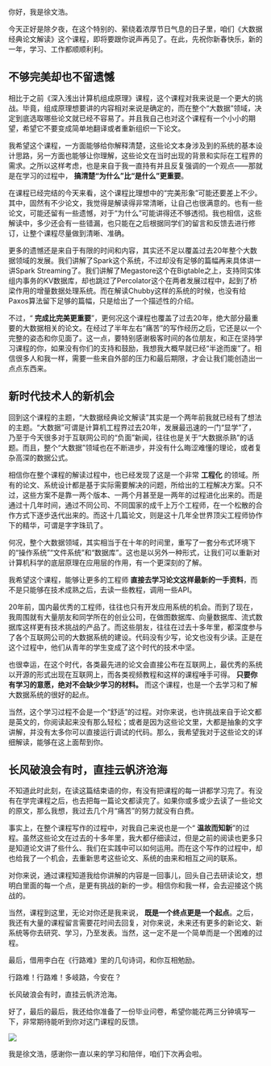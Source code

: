 你好，我是徐文浩。

今天正好是除夕夜，在这个特别的、萦绕着浓厚节日气息的日子里，咱们《大数据经典论文解读》这个课程，即将要跟你说声再见了。在此，先祝你新春快乐，新的一年，学习、工作都顺顺利利。

## 不够完美却也不留遗憾

相比于之前《深入浅出计算机组成原理》课程，这个课程对我来说是一个更大的挑战。毕竟，组成原理想要讲的内容相对来说是确定的，而在整个“大数据”领域，决定到底选取哪些论文就已经不容易了。并且我自己也对这个课程有一个小小的期望，希望它不要变成简单地翻译或者重新组织一下论文。

我希望这个课程，一方面能够给你解释清楚，这些论文本身涉及到的系统的基本设计思路，另一方面也能够让你理解，这些论文在当时出现的背景和实际在工程界的需求。之所以这样考虑，也是来自于我一直持有并且反复强调的一个观点——那就是在学习的过程中， **搞清楚“为什么”比“是什么”更重要**。

在课程已经完结的今天来看，这个课程比理想中的“完美形象”可能还要差上不少。其中，固然有不少论文，我觉得是解读得非常清晰，让自己也很满意的。也有一些论文，可能还留有一些遗憾，对于“为什么”可能讲得还不够透彻。我也相信，这些解读中，多少还会有一些错漏，也只能在之后根据同学们的留言和反馈去进行修订，让整个课程尽量做到清晰、准确。

更多的遗憾还是来自于有限的时间和内容，其实还不足以覆盖过去20年整个大数据领域的发展。我们讲解了Spark这个系统，不过却没有足够的篇幅再来具体讲一讲Spark Streaming了。我们讲解了Megastore这个在Bigtable之上，支持同实体组内事务的KV数据库，却也跳过了Percolator这个在两者发展过程中，起到了桥梁作用的增量数据处理系统。而在解读Chubby这样的系统的时候，也没有给Paxos算法留下足够的篇幅，只是给出了一个描述性的介绍。

不过，“ **完成比完美更重要**”，更何况这个课程也覆盖了过去20年，绝大部分最重要的大数据相关的论文。在经过了半年左右“痛苦”的写作经历之后，它还是以一个完整的姿态和你见面了。这一点，要特别感谢极客时间的各位朋友，和正在坚持学习课程的你，如果没有你们的支持和鼓励，我想我大概早就已经“半途而废”了。相信很多人和我一样，需要一些来自外部的压力和最后期限，才会让我们能创造出一点点东西来。

## 新时代技术人的新机会

回到这个课程的主题，“大数据经典论文解读”其实是一个两年前我就已经有了想法的主题。“大数据”可谓是计算机工程界过去20年，发展最迅速的一门“显学”了，乃至于今天很多对于互联网公司的“负面”新闻，往往也是关于“大数据杀熟”的话题。而且，整个“大数据”领域也在不断进步，并没有什么晦涩难懂的理论，或者复杂高深的数据公式。

相信你在整个课程的解读过程中，也已经发现了这是一个非常 **工程化** 的领域。所有的论文、系统设计都是基于实际需要解决的问题，所给出的工程解决方案。只不过，这些方案不是靠一两个版本、一两个月甚至是一两年的过程进化出来的。而是通过十几年时间，通过不同公司、不同国家的成千上万个工程师，在一个松散的合作方式下逐步迭代出来的。而这十几篇论文，则是这十几年全世界顶尖工程师协作下的精华，可谓是字字珠玑了。

何况，整个大数据领域，其实相当于在十年的时间里，重写了一套分布式环境下的“操作系统”“文件系统”和“数据库”。这也是以另外一种形式，让我们可以重新对计算机科学的底层原理在应用层的作用，有一个更深刻的了解。

我希望这个课程，能够让更多的工程师 **直接去学习论文这样最新的一手资料**，而不是只能够在技术成熟之后，去读一些教程，调用一些API。

20年前，国内最优秀的工程师，往往也只有开发应用系统的机会。而到了现在，我周围就有大量朋友和同学所在的创业公司，在做图数据库、向量数据库、流式数据库这样更有技术挑战的产品了。而这些朋友，往往在过去十多年里，都深度参与了各个互联网公司的大数据系统的建设。代码没有少写，论文也没有少读。正是在这个过程中，他们从青年的学生变成了这个时代的技术中坚。

也很幸运，在这个时代，各类最先进的论文会直接公布在互联网上，最优秀的系统以开源的形式出现在互联网上，而各类视频教程和这样的课程唾手可得。 **只要你有学习的意愿，绝对不会缺少学习的材料。** 而这个课程，也是一个去学习和了解大数据系统的很好的起点。

当然，这个学习过程不会是一个“舒适”的过程。对你来说，也许挑战来自于论文都是英文的，你阅读起来没有那么轻松；或者是因为这些论文里，大都是抽象的文字讲解，并没有太多你可以直接运行调试的代码。那么，我希望我对于这些论文的详细解读，能够在这上面帮到你。

## 长风破浪会有时，直挂云帆济沧海

不知道此时此刻，在读这篇结束语的你，有没有把课程的每一讲都学习完了。有没有在学完课程之后，也去把每一篇论文都读完了。如果你或多或少去读了一些论文的原文，那么我想，我过去几个月“痛苦”的努力就没有白费。

事实上，在整个课程写作的过程中，对我自己来说也是一个“ **温故而知新**”的过程。虽然这些论文在过去的十多年里，我大都仔细读过，但是之前的阅读也更多只是知道论文讲了些什么、我们在实践中可以如何运用。而在这个写作的过程中，却也给我了一个机会，去重新思考这些论文、系统的由来和相互之间的联系。

对你来说，通过课程知道我给你讲解的内容是一回事儿，回头自己去研读论文，想明白里面的每一个点，是更有挑战的新的一步。相信你和我一样，会去迎接这个挑战的。

当然，课程到这里，无论对你还是我来说， **既是一个终点更是一个起点**。之后，我还有大量的课程留言需要花时间去回复，对你来说，未来还有更多的新论文、新系统等你去研究、学习，乃至发表。当然，这一定不是一个简单而是一个困难的过程。

最后，借用李白在《行路难》里的几句诗词，和你互相勉励。

行路难！行路难！多岐路，今安在？

长风破浪会有时，直挂云帆济沧海。

好了，最后的最后，我还给你准备了一份毕业问卷，希望你能花两三分钟填写一下，非常期待能听到你对这门课程的反馈。

[![](https://static001.geekbang.org/resource/image/26/2c/263dabb4c5d401af1f4a8eb9dd2fc32c.jpg?wh=1142x801)](https://jinshuju.net/f/m3NoDc)

我是徐文浩，感谢你一直以来的学习和陪伴，咱们下次再会啦。
